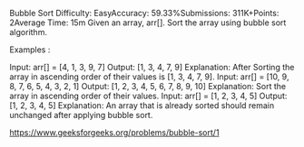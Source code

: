 Bubble Sort
Difficulty: EasyAccuracy: 59.33%Submissions: 311K+Points: 2Average Time: 15m
Given an array, arr[]. Sort the array using bubble sort algorithm.

Examples :

Input: arr[] = [4, 1, 3, 9, 7]
Output: [1, 3, 4, 7, 9]
Explanation: After Sorting the array in ascending order of their values is [1, 3, 4, 7, 9].
Input: arr[] = [10, 9, 8, 7, 6, 5, 4, 3, 2, 1]
Output: [1, 2, 3, 4, 5, 6, 7, 8, 9, 10]
Explanation: Sort the array in ascending order of their values.
Input: arr[] = [1, 2, 3, 4, 5]
Output: [1, 2, 3, 4, 5]
Explanation: An array that is already sorted should remain unchanged after applying bubble sort.


https://www.geeksforgeeks.org/problems/bubble-sort/1
